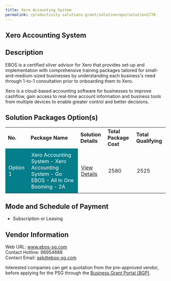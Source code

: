 ```yaml
---
title: Xero Accounting System
permalink: /productivity-solutions-grant/solutionrepo/solution2778
---
```


## Xero Accounting System

## Description

EBOS is a certified silver advisor for Xero that provides set-up and implementation with comprehensive training packages tailored for small-and-medium-sized businesses by understanding each business's need through 1-to-1 consultation prior to onboarding them to Xero. 

Xero is a cloud-based accounting software for businesses to improve cashflow, gain access to real-time account information and business tools from multiple devices to enable greater control and better decisions.

## Solution Packages Option(s)

<table>
<tr>
<td><b>No.</b></td>
<td><b>Package Name</b></td>
<td><b>Solution Details</b></td>
<td><b>Total Package Cost</b></td>
<td><b>Total Qualifying</b></td>
</tr>
<tr>
<td style='padding: 10px; background-color: #037E8A; color: #FFFFFF;'>Option 1</td>
<td style='padding: 10px; background-color: #037E8A; color: #FFFFFF;'>Xero Accounting System - Xero Accounting System - Go EBOS - All In One Booming - 2A</td>
<td style='padding: 10px;'><a href='https://www.gobusiness.gov.sg/images/psg/EBOS_20210353_Desensitised_Annex_3_Part_2.pdf' target='_blank'>View Details</a></td>
<td style='padding: 10px;'>2580</td>
<td style='padding: 10px;'>2525</td>
</tr>
</table>

## Mode and Schedule of Payment

 - Subscription or Leasing

## Vendor Information

 Web URL: www.ebos-sg.com <br>Contact Hotline: 96954688 <br>Contact Email: ask@ebos-sg.com <br>

Interested companies can get a quotation from the pre-approved vendor, before applying for the PSG through the <a href='https://www.businessgrants.gov.sg/' target='_blank' rel='noopener'>Business Grant Portal (BGP)</a>.

<script src="/jquery/resize-tables.js"></script>
